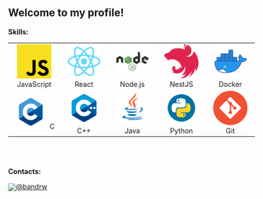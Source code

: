 ## Welcome to my profile!

**Skills:**

<table align="center" height="240">
	<tr>
		<td align="center" width="100">
			<img src="img/js.png" height="70px" width="70px">
			JavaScript
		</td>
		<td align="center" width="100">
			<img src="img/react.png" height="70px" width="70px">
			React
		</td>
		<td align="center" width="100">
			<img src="img/nodejs.png" height="70px" width="70px">
			Node.js
		</td>
		<td align="center" width="100">
			<img src="img/nestjs.png" height="70px" width="70px">
			NestJS
		</td>
		<td align="center" width="100">
			<img src="img/docker.png" height="70px" width="70px">
			Docker
		</td>
	</tr>
	<tr>
		<td align="center" width="100">
			<img src="img/c.png" height="70px" width="70px">
			C
		</td>
		<td align="center" width="100">
			<img src="img/cpp.png" height="70px" width="70px">
			C++
		</td>
		<td align="center" width="100">
			<img src="img/java.png" height="70px" width="70px">
			Java
		</td>
		<td align="center" width="100">
			<img src="img/python.png" height="70px" width="70px">
			Python
		</td>
		<td align="center" width="100">
			<img src="img/git.png" height="70px" width="70px">
			Git
		</td>
	</tr>
</table>

**Contacts:**

<img src="https://1000logos.net/wp-content/uploads/2021/04/Telegram-logo.png" width="40px" align="center">[@bandrw](https://t.me/bandrw)
